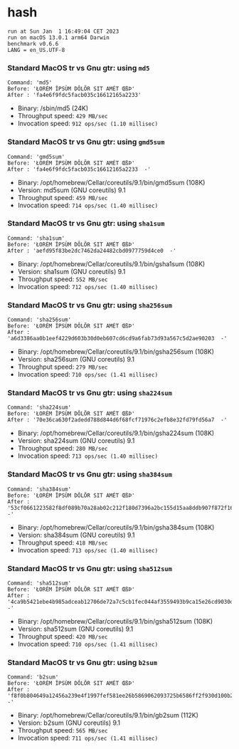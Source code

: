 # hash
 
    run at Sun Jan  1 16:49:04 CET 2023
    run on macOS 13.0.1 arm64 Darwin
    benchmark v0.6.6
    LANG = en_US.UTF-8
 
### Standard MacOS tr vs Gnu gtr: using `md5`
```shell
Command: 'md5'
Before: 'ŁORÈM ÎPSÙM DÔLÕR SIT AMÉT ŒßÞ'
After : 'fa4e6f9fdc5facb035c16612165a2233'
```
* Binary: /sbin/md5 (24K)
* Throughput speed: `429 MB/sec`
* Invocation speed: `912 ops/sec (1.10 millisec)`

### Standard MacOS tr vs Gnu gtr: using `gmd5sum`
```shell
Command: 'gmd5sum'
Before: 'ŁORÈM ÎPSÙM DÔLÕR SIT AMÉT ŒßÞ'
After : 'fa4e6f9fdc5facb035c16612165a2233  -'
```
* Binary: /opt/homebrew/Cellar/coreutils/9.1/bin/gmd5sum (108K)
* Version: md5sum (GNU coreutils) 9.1
* Throughput speed: `459 MB/sec`
* Invocation speed: `714 ops/sec (1.40 millisec)`

### Standard MacOS tr vs Gnu gtr: using `sha1sum`
```shell
Command: 'sha1sum'
Before: 'ŁORÈM ÎPSÙM DÔLÕR SIT AMÉT ŒßÞ'
After : 'aefd95f83be2dc7462da24482cbd0977759d4ce0  -'
```
* Binary: /opt/homebrew/Cellar/coreutils/9.1/bin/gsha1sum (108K)
* Version: sha1sum (GNU coreutils) 9.1
* Throughput speed: `552 MB/sec`
* Invocation speed: `712 ops/sec (1.40 millisec)`

### Standard MacOS tr vs Gnu gtr: using `sha256sum`
```shell
Command: 'sha256sum'
Before: 'ŁORÈM ÎPSÙM DÔLÕR SIT AMÉT ŒßÞ'
After : 'a6d3386aa0b1eef4229d603b30d0eb607cd6cd9a6fab73d93a567c5d2ae90203  -'
```
* Binary: /opt/homebrew/Cellar/coreutils/9.1/bin/gsha256sum (108K)
* Version: sha256sum (GNU coreutils) 9.1
* Throughput speed: `279 MB/sec`
* Invocation speed: `710 ops/sec (1.41 millisec)`

### Standard MacOS tr vs Gnu gtr: using `sha224sum`
```shell
Command: 'sha224sum'
Before: 'ŁORÈM ÎPSÙM DÔLÕR SIT AMÉT ŒßÞ'
After : '70e36ca630f2adedd788d844d6f68fcf71976c2efb8e32fd79fd56a7  -'
```
* Binary: /opt/homebrew/Cellar/coreutils/9.1/bin/gsha224sum (108K)
* Version: sha224sum (GNU coreutils) 9.1
* Throughput speed: `280 MB/sec`
* Invocation speed: `713 ops/sec (1.40 millisec)`

### Standard MacOS tr vs Gnu gtr: using `sha384sum`
```shell
Command: 'sha384sum'
Before: 'ŁORÈM ÎPSÙM DÔLÕR SIT AMÉT ŒßÞ'
After : '53cf0661223582f8df089b70a28ab02c212f180d7396a2bc155d15aa8ddb907f872f16f71385851a6cff284a6a9730a0  -'
```
* Binary: /opt/homebrew/Cellar/coreutils/9.1/bin/gsha384sum (108K)
* Version: sha384sum (GNU coreutils) 9.1
* Throughput speed: `418 MB/sec`
* Invocation speed: `713 ops/sec (1.40 millisec)`

### Standard MacOS tr vs Gnu gtr: using `sha512sum`
```shell
Command: 'sha512sum'
Before: 'ŁORÈM ÎPSÙM DÔLÕR SIT AMÉT ŒßÞ'
After : '4ca9b5421ebe4b985adceab12706de72a7c5cb1fec044af3559493b9ca15e26cd9030dd6b7068867b676271dab4189e71b9cae157a630c3176ef64ecd5ded33d  -'
```
* Binary: /opt/homebrew/Cellar/coreutils/9.1/bin/gsha512sum (108K)
* Version: sha512sum (GNU coreutils) 9.1
* Throughput speed: `420 MB/sec`
* Invocation speed: `710 ops/sec (1.41 millisec)`

### Standard MacOS tr vs Gnu gtr: using `b2sum`
```shell
Command: 'b2sum'
Before: 'ŁORÈM ÎPSÙM DÔLÕR SIT AMÉT ŒßÞ'
After : 'f8f0b804649a12456a239e4f1997fef581ee26b5869062093725b6586ff2f930d100b250eb928323afaa0cc274a85140ced258a7977d54c9ae791d49160cc16e  -'
```
* Binary: /opt/homebrew/Cellar/coreutils/9.1/bin/gb2sum (112K)
* Version: b2sum (GNU coreutils) 9.1
* Throughput speed: `565 MB/sec`
* Invocation speed: `711 ops/sec (1.41 millisec)`

